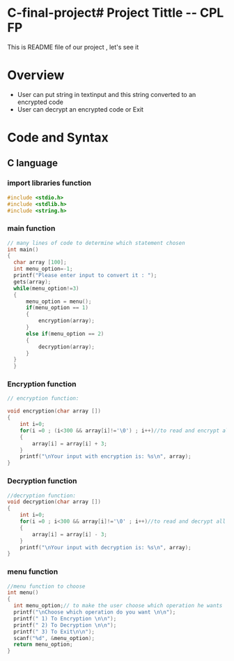 # C-final-project# Project Tittle -- CPL FP 
This is README file of our project , let's see it 

# Overview
* User can put string in textinput and this string converted to an encrypted code  
* User can decrypt an encrypted code  or Exit
# Code and Syntax

## C language
### import libraries function 
```c
#include <stdio.h>
#include <stdlib.h>
#include <string.h>
```
### main function
```c
// many lines of code to determine which statement chosen
int main()
{
  char array [100];
  int menu_option=-1;
  printf("Please enter input to convert it : ");
  gets(array);
  while(menu_option!=3) 
  {
      menu_option = menu();
      if(menu_option == 1)
      {
          encryption(array);
      }
      else if(menu_option == 2)
      {
          decryption(array);
      }
  }
  }

```

### Encryption function
```c
// encryption function:

void encryption(char array [])
{
    int i=0;
    for(i =0 ; (i<300 && array[i]!='\0') ; i++)//to read and encrypt all elements of array
    {
        array[i] = array[i] + 3;
    }
    printf("\nYour input with encryption is: %s\n", array);
}
```
### Decryption function
```c
//decryption function:
void decryption(char array [])
{
    int i=0;
    for(i =0 ; i<300 && array[i]!='\0' ; i++)//to read and decrypt all elements of array
    {
        array[i] = array[i] - 3;
    }
    printf("\nYour input with decryption is: %s\n", array);
}
```

### menu function 
```c
//menu function to choose 
int menu()
{
  int menu_option;// to make the user choose which operation he wants
  printf("\nChoose which operation do you want \n\n");
  printf(" 1) To Encryption \n\n");
  printf(" 2) To Decryption \n\n");
  printf(" 3) To Exit\n\n");
  scanf("%d", &menu_option);
  return menu_option;
}

```



      
